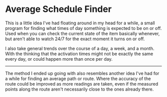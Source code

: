Average Schedule Finder
===
This is a little idea I've had floating around in my head for a while, a small program for finding what times of day something is expected to be on or off.  
Used when you can check the current state of the item basically whenever, but aren't able to watch 24/7 for the exact moment it turns on or off.

I also take general trends over the course of a day, a week, and a month. With the thinking that the activation times might not be exactly the same every day, or could happen more than once per day.

-----

The method I ended up going with also resembles another idea I've had for a while for finding an average path or route. Where the accuracy of the route could be improved as more readings are taken, even if the measured points along the route aren't necessarily close to the ones already there.